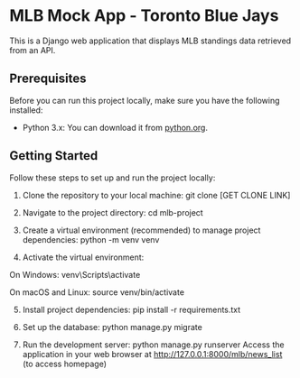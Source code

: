 # MLB Mock App - Toronto Blue Jays

This is a Django web application that displays MLB standings data retrieved from an API.

## Prerequisites

Before you can run this project locally, make sure you have the following installed:

- Python 3.x: You can download it from [python.org](https://www.python.org/downloads/).

## Getting Started

Follow these steps to set up and run the project locally:

1. Clone the repository to your local machine:
git clone [GET CLONE LINK]

2. Navigate to the project directory:
cd mlb-project

3. Create a virtual environment (recommended) to manage project dependencies:
python -m venv venv

4. Activate the virtual environment:

  On Windows:
    venv\Scripts\activate

  On macOS and Linux:
    source venv/bin/activate

5. Install project dependencies:
pip install -r requirements.txt


6. Set up the database:
python manage.py migrate

7. Run the development server:
python manage.py runserver
Access the application in your web browser at http://127.0.0.1:8000/mlb/news_list (to access homepage)
